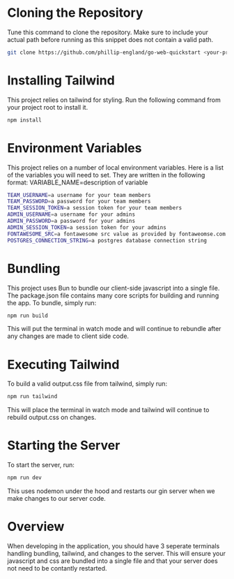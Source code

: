 # Cloning the Repository
Tune this command to clone the repository. Make sure to include your actual path before running as this snippet does not contain a valid path.
```bash
git clone https://github.com/phillip-england/go-web-quickstart <your-project-dir>
```

# Installing Tailwind
This project relies on tailwind for styling. Run the following command from your project root to install it.
```bash
npm install
```

# Environment Variables
This project relies on a number of local environment variables. Here is a list of the variables you will need to set. They are written in the following format: VARIABLE_NAME=description of variable
```bash
TEAM_USERNAME=a username for your team members
TEAM_PASSWORD=a password for your team members
TEAM_SESSION_TOKEN=a session token for your team members
ADMIN_USERNAME=a username for your admins
ADMIN_PASSWORD=a password for your admins
ADMIN_SESSION_TOKEN=a session token for your admins
FONTAWESOME_SRC=a fontawesome src value as provided by fontaweomse.com for icons
POSTGRES_CONNECTION_STRING=a postgres database connection string
```

# Bundling
This project uses Bun to bundle our client-side javascript into a single file. The package.json file contains many core scripts for building and running the app. To bundle, simply run:
```bash
npm run build
```
This will put the terminal in watch mode and will continue to rebundle after any changes are made to client side code.

# Executing Tailwind
To build a valid output.css file from tailwind, simply run:
```bash
npm run tailwind
```
This will place the terminal in watch mode and tailwind will continue to rebuild output.css on changes.

# Starting the Server
To start the server, run:
```bash
npm run dev
```
This uses nodemon under the hood and restarts our gin server when we make changes to our server code.

# Overview
When developing in the application, you should have 3 seperate terminals handling bundling, tailwind, and changes to the server. This will ensure your javascript and css are bundled into a single file and that your server does not need to be contantly restarted.


